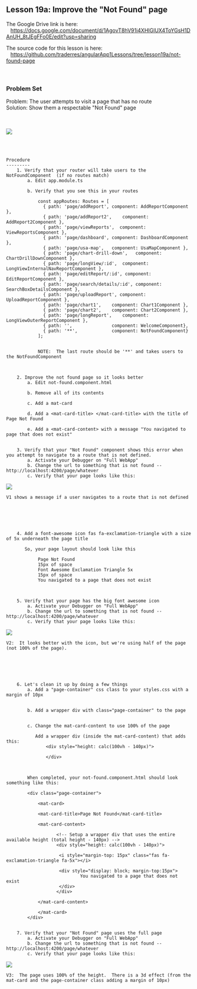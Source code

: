 Lesson 19a:  Improve the "Not Found" page
-----------------------------------------
The Google Drive link is here:<br>
&nbsp;&nbsp;&nbsp;https://docs.google.com/document/d/1AgovT8hV91i4XHIGlUX4ToYGsH1DAnUH_8tJEgFFo0E/edit?usp=sharing
      

The source code for this lesson is here:<br>
&nbsp;&nbsp;&nbsp;https://github.com/traderres/angularApp1Lessons/tree/lesson19a/not-found-page
<br>
<br>
<br>

<h3> Problem Set </h3>
Problem:  The user attempts to visit a page that has no route<br>
Solution:  Show them a respectable "Not Found" page<br>

<br>
<br>

![](https://lh6.googleusercontent.com/m9qnYL53eX824xLHaVSH0TxgufaWqzn4KOuMwZWX8ojL0ZdW64FXybQJFHjNvirKy9kLeCxmr_cpobu2YSE88crQFxFcdPEQUYuQqJfujyNaoCutSaZGNynwbZQq1NrrT86JwJDt)




<br>
<br>

```
Procedure
---------
    1. Verify that your router will take users to the NotFoundComponent  (if no routes match)
        a. Edit app.module.ts

        b. Verify that you see this in your routes 
            
            const appRoutes: Routes = [
              { path: 'page/addReport',	component: AddReportComponent },
              { path: 'page/addReport2',	component: AddReport2Component },
              { path: 'page/viewReports',  component: ViewReportsComponent },
              { path: 'page/dashboard',	component: DashboardComponent },
              { path: 'page/usa-map',  	component: UsaMapComponent },
              { path: 'page/chart-drill-down',   component: ChartDrillDownComponent },
              { path: 'page/longView/:id',  component: LongViewInternalNavReportComponent },
              { path: 'page/editReport/:id', component: EditReportComponent },
              { path: 'page/search/details/:id', component: SearchBoxDetailsComponent },
              { path: 'page/uploadReport', component: UploadReportComponent },
              { path: 'page/chart1',   	component: Chart1Component },
              { path: 'page/chart2',   	component: Chart2Component },
              { path: 'page/longReport', 	component: LongViewOuterReportComponent },
              { path: '',              	component: WelcomeComponent},
              { path: '**',            	component: NotFoundComponent}
            ];


            NOTE:  The last route should be '**' and takes users to the NotFoundComponent



    2. Improve the not found page so it looks better
        a. Edit not-found.component.html

        b. Remove all of its contents

        c. Add a mat-card 

        d. Add a <mat-card-title> </mat-card-title> with the title of Page Not Found

        e. Add a <mat-card-content> with a message "You navigated to page that does not exist"


    3. Verify that your "Not Found" component shows this error when you attempt to navigate to a route that is not defined.
        a. Activate your Debugger on "Full WebApp"
        b. Change the url to something that is not found -- http://localhost:4200/page/whatever
        c. Verify that your page looks like this:
```
![](https://lh6.googleusercontent.com/yvURqQgV6QIxg0uLRr0vbobnRdmI8JGa79HvduOZKKdkrutRzNrPAMn8-bgUF4qIfrU9jWRDy1R3JfW1KSahvpsYAzGnemkS0izPYwzhyRrFDGDAcECF88JmRMR3f-FUnwrYVgvs)
```
V1 shows a message if a user navigates to a route that is not defined






    4. Add a font-awesome icon fas fa-exclamation-triangle with a size of 5x underneath the page title
        
       So, your page layout should look like this
        
            Page Not Found     
            15px of space
            Font Awesome Exclamation Triangle 5x
            15px of space
            You navigated to a page that does not exist
    


    5. Verify that your page has the big font awesome icon
        a. Activate your Debugger on "Full WebApp"
        b. Change the url to something that is not found -- http://localhost:4200/page/whatever
        c. Verify that your page looks like this:
```
![](https://lh6.googleusercontent.com/FxnwBAI6a49-711-Yknou72IJwbwlClq60ASNAUNnQRQbn_K-CCmk8b_OXtdJkllfbm_RTTviq2Nf0PBLCI2hOYVfM-AiPTP2Vxg5lu18406-QmmebqR-EAUCsU1XwNzDJrywIzO)
```
V2:  It looks better with the icon, but we're using half of the page (not 100% of the page).






    6. Let's clean it up by doing a few things
        a. Add a "page-container" css class to your styles.css with a margin of 10px


        b. Add a wrapper div with class="page-container" to the page


        c. Change the mat-card-content to use 100% of the page

           Add a wrapper div (inside the mat-card-content) that adds this:
               <div style="height: calc(100vh - 140px)">
            
               </div>

        
        
        When completed, your not-found.component.html should look something like this:
        
        <div class="page-container">
        
            <mat-card>
        
            <mat-card-title>Page Not Found</mat-card-title>
        
            <mat-card-content>
        
                   <!-- Setup a wrapper div that uses the entire available height (total height - 140px) -->
                   <div style="height: calc(100vh - 140px)">
        
                    <i style="margin-top: 15px" class="fas fa-exclamation-triangle fa-5x"></i>
        
                    <div style="display: block; margin-top:15px">
                            You navigated to a page that does not exist
                    </div>
                   </div>
        
            </mat-card-content>
        
            </mat-card>
        </div>


    7. Verify that your "Not Found" page uses the full page
        a. Activate your Debugger on "Full WebApp"
        b. Change the url to something that is not found -- http://localhost:4200/page/whatever
        c. Verify that your page looks like this:
```
![](https://lh6.googleusercontent.com/m9qnYL53eX824xLHaVSH0TxgufaWqzn4KOuMwZWX8ojL0ZdW64FXybQJFHjNvirKy9kLeCxmr_cpobu2YSE88crQFxFcdPEQUYuQqJfujyNaoCutSaZGNynwbZQq1NrrT86JwJDt)
```
V3:  The page uses 100% of the height.  There is a 3d effect (from the mat-card and the page-container class adding a margin of 10px)




```
